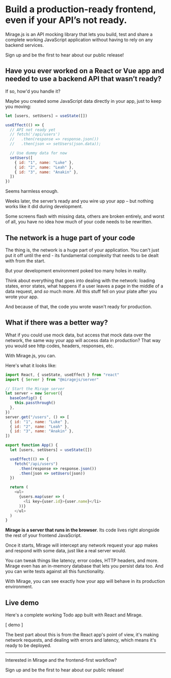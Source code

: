 # Build a production-ready frontend, even if your API’s not ready.

Mirage.js is an API mocking library that lets you build, test and share a complete working JavaScript application without having to rely on any backend services.

Sign up and be the first to hear about our public release!

## Have you ever worked on a React or Vue app and needed to use a backend API that wasn’t ready?

If so, how'd you handle it?

Maybe you created some JavaScript data directly in your app, just to keep you moving:

```js
let [users, setUsers] = useState([])

useEffect(() => {
  // API not ready yet
  // fetch('/api/users')
  //   .then(response => response.json())
  //   .then(json => setUsers(json.data));

  // Use dummy data for now
  setUsers([
    { id: "1", name: "Luke" },
    { id: "2", name: "Leah" },
    { id: "3", name: "Anakin" },
  ])
})
```

Seems harmless enough.

Weeks later, the server’s ready and you wire up your app – but nothing works like it did during development.

Some screens flash with missing data, others are broken entirely, and worst of all, you have no idea how much of your code needs to be rewritten.

## The network is a huge part of your code

The thing is, the network is a huge part of your application. You can't just put it off until the end - its fundamental complexity that needs to be dealt with from the start.

But your development environment poked too many holes in reality.

Think about everything that goes into dealing with the network: loading states, error states, what happens if a user leaves a page in the middle of a data request, and _so_ much more. All this stuff fell on your plate after you wrote your app.

And because of that, the code you wrote wasn't ready for production.

## What if there was a better way?

What if you could use mock data, but access that mock data over the network, the same way your app will access data in production? That way you would see http codes, headers, responses, etc.

With Mirage.js, you can.

Here's what it looks like:

```js
import React, { useState, useEffect } from "react"
import { Server } from "@miragejs/server"

// Start the Mirage server
let server = new Server({
  baseConfig() {
    this.passthrough()
  },
})
server.get("/users", () => [
  { id: "1", name: "Luke" },
  { id: "2", name: "Leah" },
  { id: "3", name: "Anakin" },
])

export function App() {
  let [users, setUsers] = useState([])

  useEffect(() => {
    fetch("/api/users")
      .then(response => response.json())
      .then(json => setUsers(json))
  })

  return (
    <ul>
      {users.map(user => (
        <li key={user.id}>{user.name}</li>
      ))}
    </ul>
  )
}
```

**Mirage is a server that runs in the browser**. Its code lives right alongside the rest of your frontend JavaScript.

Once it starts, Mirage will intercept any network request your app makes and respond with some data, just like a real server would.

You can tweak things like latency, error codes, HTTP headers, and more. Mirage even has an in-memory database that lets you persist data too. And you can write tests against all this functionality.

With Mirage, you can see exactly how your app will behave in its production environment.

## Live demo

Here's a complete working Todo app built with React and Mirage.

[ demo ]

The best part about this is from the React app's point of view, it's making network requests, and dealing with errors and latency, which means it's ready to be deployed.

---

Interested in Mirage and the frontend-first workflow?

Sign up and be the first to hear about our public release!
